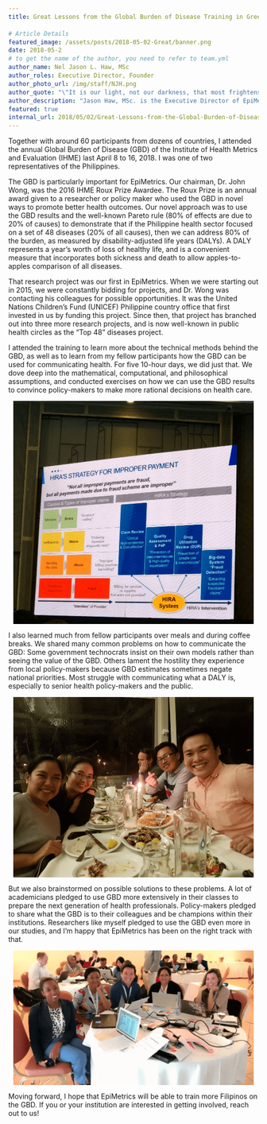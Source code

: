 ```yaml
---
title: Great Lessons from the Global Burden of Disease Training in Greece

# Article Details
featured_image: /assets/posts/2018-05-02-Great/banner.png
date: 2018-05-2
# to get the name of the author, you need to refer to team.yml
author_name: Nel Jason L. Haw, MSc
author_roles: Executive Director, Founder
author_photo_url: /img/staff/NJH.png
author_quote: "\"It is our light, not our darkness, that most frightens us.\" <br> Marianne Willliamson"
author_description: "Jason Haw, MSc. is the Executive Director of EpiMetrics, Inc. He is one of the co-founders and has a Master of Science in Global Health from Georgetown University. He has been working with Dr. Wong for more than four years on various research projects, mostly focused on epidemiology, community health, and health financing." 
featured: true
internal_url: 2018/05/02/Great-Lessons-from-the-Global-Burden-of-Disease-Training-in-Greece.html
---
```


Together with around 60 participants from dozens of countries, I attended the annual Global Burden of Disease (GBD) of the Institute of Health Metrics and Evaluation (IHME) last April 8 to 16, 2018. I was one of two representatives of the Philippines.

The GBD is particularly important for EpiMetrics. Our chairman, Dr. John Wong, was the 2016 IHME Roux Prize Awardee. The Roux Prize is an annual award given to a researcher or policy maker who used the GBD in novel ways to promote better health outcomes. Our novel approach was to use the GBD results and the well-known Pareto rule (80% of effects are due to 20% of causes) to demonstrate that if the Philippine health sector focused on a set of 48 diseases (20% of all causes), then we can address 80% of the burden, as measured by disability-adjusted life years (DALYs). A DALY represents a year’s worth of loss of healthy life, and is a convenient measure that incorporates both sickness and death to allow apples-to-apples comparison of all diseases.

That research project was our first in EpiMetrics. When we were starting out in 2015, we were constantly bidding for projects, and Dr. Wong was contacting his colleagues for possible opportunities. It was the United Nations Children’s Fund (UNICEF) Philippine country office that first invested in us by funding this project. Since then, that project has branched out into three more research projects, and is now well-known in public health circles as the “Top 48” diseases project.

I attended the training to learn more about the technical methods behind the GBD, as well as to learn from my fellow participants how the GBD can be used for communicating health. For five 10-hour days, we did just that. We dove deep into the mathematical, computational, and philosophical assumptions, and conducted exercises on how we can use the GBD results to convince policy-makers to make more rational decisions on health care.

<img src="/assets/posts/2018-05-02-Great/1.png" 
    style="max-width: calc(100% - 20px);>;
    display: block;
    margin-left: auto;
    margin-right: auto;">

I also learned much from fellow participants over meals and during coffee breaks. We shared many common problems on how to communicate the GBD: Some government technocrats insist on their own models rather than seeing the value of the GBD. Others lament the hostility they experience from local policy-makers because GBD estimates sometimes negate national priorities. Most struggle with communicating what a DALY is, especially to senior health policy-makers and the public.

<img src="/assets/posts/2018-05-02-Great/2.png" 
    style="max-width:calc(100% - 20px);;
    display: block;
    margin-left: auto;
    margin-right: auto;">


But we also brainstormed on possible solutions to these problems. A lot of academicians pledged to use GBD more extensively in their classes to prepare the next generation of health professionals. Policy-makers pledged to share what the GBD is to their colleagues and be champions within their institutions. Researchers like myself pledged to use the GBD even more in our studies, and I’m happy that EpiMetrics has been on the right track with that.

<img src="/assets/posts/2018-05-02-Great/3.png"
  style="max-width:calc(100% - 20px);;
      display: block;
      margin-left: auto;
      margin-right: auto;">

Moving forward, I hope that EpiMetrics will be able to train more Filipinos on the GBD. If you or your institution are interested in getting involved, reach out to us!

